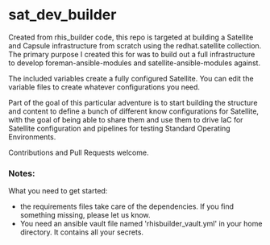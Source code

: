 # sat_dev_builder
Created from rhis_builder code, this repo is targeted at building a Satellite and Capsule infrastructure from scratch using the redhat.satellite collection. The primary purpose I created this for was to build out a full infrastructure to develop foreman-ansible-modules and satellite-ansible-modules against. 

The included variables create a fully configured Satellite. 
You can edit the variable files to create whatever configurations you need. 

Part of the goal of this particular adventure is to start building the structure and content to define a bunch of different know configurations for Satellite, with the goal of being able to share them and use them to drive IaC for Satellite configuration and pipelines for testing Standard Operating Environments.

Contributions and Pull Requests welcome. 

### Notes:

What you need to get started:
- the requirements files take care of the dependencies. If you find something missing, please let us know.
- You need an ansible vault file named 'rhisbuilder_vault.yml' in your home directory. It contains all your secrets.
